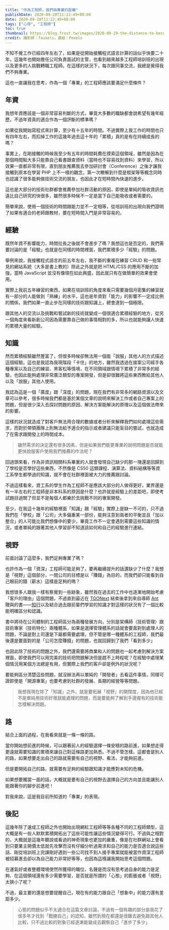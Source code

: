 ```yaml
---
title: "作為工程師，我們與專業的距離"
publishDate: 2020-09-28T11:22:49+08:00
date: 2020-09-28T11:22:49+08:00
tags: ["心得", "工程師"]
toc: true
thumbnail: https://blog.frost.tw/images/2020-09-29-the-distance-to-become-a-professional-programmer/thumbnail.jpg
credit: 攝影師：fauxels，連結：Pexels
---
```


不知不覺工作已經四年左右了，如果是從開始接觸程式語言計算的話似乎快要二十年。這幾年也開始擔任公司負責面試的主管，也看到越來越多工程師培訓班的出現以及更多的人挑戰轉職工程師。在這樣的狀況下，每次跟同事交流，我總是覺得我們不夠專業。

這也一直讓我在思考，作為一個「專業」的工程師應該要滿足什麼條件？

<!--more-->

## 年資

我想年資應該是一個非常容易判斷的方式，畢竟大多數的職缺都會說希望有幾年經歷。不過年資真的適合作為一個評斷的標準嗎？

如果從我開始寫程式來計算，至少有十五年的時間。不過實際上我工作的時間也只有四年左右，而扣掉工作的這幾年過去這十年的「累積」真的是有在持續成長的嗎？

事實上，在剛接觸的時候我至少有五年的時間耗費在摸索這個領域，雖然是因為在那個時間點大多只能靠自己看書跟查資料（當時也不容易找到資料）來學習，所以效果一直都非常有限，直到朋友推薦我去參加研討會（Conference）之後才讓我接觸到原本在學習 PHP 上不一樣的觀念，第一次瞭解到什麼是框架等等概念同時也認識了很多能夠做技術交流的朋友，也因此才在短時間內快速的進步。

這也是大部分的技術社群都會推薦參加社群活動的原因，即使是單純的吸收資訊也遠比自己研究的快很多，雖然很多時候不一定是當下自己能吸收或者需要的。

簡單來說，使用一個技術的時間跟能力並不一定相等，從培訓班的出現向我們證明了如果有適合的老師跟教材，要在短時間入門是非常容易的。

## 經驗

既然年資不影響能力，時間拉長之後就不會進步了嗎？我想這也是否定的，我們需要討論的是「經驗」也就是在同樣的時間裡面，我們累積多少「經驗」的問題。

舉例來說，我接觸程式語言的前五年左右，我不斷的重複在練習 CRUD 和一些常見的網站系統（大多是書上教的）除此之外就是把 HTML/CSS 的應用不斷的加強，當時 JavaScript 並沒有像現在如此興盛，因此就只有在做簡單的效果會使用。

實際上我前五年練習的東西，如果在培訓班的角度來看只需要幾個月密集的練習就有一部分的人能做到「熟練」的水平，這也是年資對「能力」的影響不一定成比例的關係，我們如果一直止步在同樣的技術跟知識上，總會達到一個極限。

跟其他人的交流以及挑戰和嘗試新的技術就變成一個很適合累積經驗的地方，從另一個角度來看新創公司因為需要靠自己做的事情相對的多，所以也就能夠讓人快速的累積大量的經驗。

## 知識

然而累積經驗雖然豐富了，但很多時候卻無法用一個能「說服」其他人的方式描述這個經驗。這也是我認為我現階段「卡住」的地方，雖然我透過在接案公司經手各種專案以及自己的練習、黑客松等情境，在不同領域跟情境下累積了非常多的經驗，也因此能夠處理非常廣泛類型的專案開發，但是卻很難將這些東西教給其他人以及「說服」其他人使用。

我認為這是一個「廣度」跟「深度」的問題，現在我們有非常多的網路資源以及文章可以參考，很多時候我們都是基於某個文章的說明來解決工作或者自己專案上的問題，但是很少深入去探討問題的原因、解決方案能解決的原理以及這個做法帶來的影響。

這樣的狀況就造成了對客戶無法用合理的數據或者分析來解釋我們如何處理這些需求，而對於帶領團隊上則無法給予適合的指示或者建議只能盲目的嘗試，也就造成了在需求跟開發上的時間成本。

> 雖然需求的決定還有很多因素，但是如果我們能更專業的說明問題是否就能更快說服客戶使用我們推薦的作法呢？

回過頭來看，作為非資訊相關科系畢業的人就會發現自己缺少的那一塊還是回歸到了學校是否學好這些東西，不然像是 CS50 這類課程、演算法、資料結構等等資工系學生都學過的知識，就不會在社群裡面被大力的推薦跟討論。

不過這樣看來，資工系的學生作為工程師不是應該大部分的人做得更好，業界還是有一半左右的工程師是非本科系的原因是什麼？也許就是經驗上的差距吧，即使考試題目過關了但並不是每個人都樂於去挑戰不同的專案開發。

至少，在我這十幾年的經驗裡面「知識」跟「經驗」實際上是缺一不可的，只不過我們在「學校」跟「公司」大多偏重某一部份，能夠注意到兩者的平衡並且「加以整合」的人可能比我們想像中的要少，畢竟工作不一定會遇到需要這些知識的情況，或者單純的跟著其他人學習卻不知道該如何和自己的經驗進行連結。

## 視野

前面討論了這麼多，我們足夠專業了嗎？

也許作為一個「資深」工程師可能足夠了，要再繼續提升的話還缺少了什麼？我想是「視野」這個部分，一間公司的目標是以「賺錢」為目的，而我們卻只能看到自己眼前的錢（薪水）這樣是足夠的嗎？

我想很多人跟我一樣有察覺到一些跡象，雖然我在過去的工作中也逐漸地開始考慮「客戶的理由」這個問題，不過直到最近在 [TGONext](https://next.tgonetworks.org/) 結束後拿到來自導師 [Ant](https://blog.gcos.me/) 贈與的書——[知行](https://www.books.com.tw/products/CN11645111)以及結合過去跟前輩們學習的知識才對這樣的狀況有了一個比較能明確區分和認識。

書中將待在公司體制的工程師區分為兩種發展方向，分別是架構師（技術管理）跟技術專家（技術特化）兩種體系，如果是選擇管理體系的話就會要面對到處理人的問題，不論是對上司還是下屬都需要處理，但不管是哪一種體系的工程師，我們最後還是要面對的是「公司怎麼賺錢」的問題，也就回歸到了我們「看到多少」

也因此除了技術的問題之外，我們還需要將商業和人的問題也一起考慮到解決方案裡面，即使我們可以用完美的技術把問題解決但是趕不上時程呢？在經驗中處理某個情況用某個方法總是有用，但實際上我們的客戶卻是例外的狀況呢？

要能夠區分清楚這些問題，就沒辦法再以單純的「開發者」去看這件事情，同理可證即使是「開源專案」也要考慮到社群的發展、長期的經營等等問題。

> 我想我現在除了「知識」之外，就是要拓展「視野」的開闊度，因為他已經不是單純用技術好壞就能處理的問題，而是要能夠了解到手邊握有的技術能怎樣解決問題。

## 路

結合上面的過程，在我看來就是一條一條的路。

當你開始想前進的時候，可以跟著前人的經驗選擇一條安穩的路前進，如果想走得更遠就需要知識的累積來讓自己對這條路更加熟悉。不過不管怎樣，這都會是別人的路，如果想要走出自己的路就需要有自己的視野、看法，才能夠前進。

但是要開拓自己的路，就需要有足夠的經驗跟知識才能應對未知的危機。

如果想要獨當一面的話，大概就是要有自己的視野去選擇自己的方向並且能讓別人能跟著你的腳步前進吧！

對我來說，這是我目前所知道的「專業」的表現。

## 後記

這幾年除了速成工程師之外也開始出現網紅工程師等等各種不同的工程師類型，這大概是有一些人默默累積開拓出了這些可能性讓這些情況變得可行。不過與之相對的，大概就是這幾年聽說或看過的神奇現象也更加的嚴重，像是在社群網站上會看到只要業主開價太低就先攻擊而沒有仔細分析過需求和自己的能力是否適合說這些話、剛從培訓班上完課剛好遇到一些公司找不到人接手專案就能被當作資深工程師被招募進去卻以為自己能力非常好等等，也因為這樣讓我開始思考這個問題。

在運氣好或者整體環境使然所獲得的職位、名聲是而沒有思考過自身的能力是足夠、在這個領域還有多少需要學習，是否就是所謂的「心態」的膨脹或者「視野」太狹小了呢？

不過，最主要的還是想要提醒自己，現在有的能力跟自己「想象中」的能力還有差距多少。

> 心態的問題似乎不太適合在這篇文章討論，不過有一個有趣的部分是我花了很多年才找到「戰勝自己」的認知，雖然到現在都還是很難去避免跟其他人比較，只不過比較的對象已經逐漸能變成去觀察自己「進步了多少」
